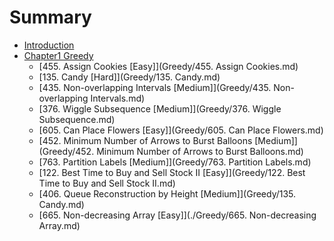 # Summary

* [Introduction](README.md)
* [Chapter1 Greedy](Greedy/README.md)
    * [455. Assign Cookies [Easy]](Greedy/455. Assign Cookies.md)
    * [135. Candy [Hard]](Greedy/135. Candy.md)
    * [435. Non-overlapping Intervals [Medium]](Greedy/435. Non-overlapping Intervals.md)
    * [376. Wiggle Subsequence [Medium]](Greedy/376. Wiggle Subsequence.md)
    * [605. Can Place Flowers [Easy]](Greedy/605. Can Place Flowers.md)
    * [452. Minimum Number of Arrows to Burst Balloons [Medium]](Greedy/452. Minimum Number of Arrows to Burst Balloons.md)
    * [763. Partition Labels [Medium]](Greedy/763. Partition Labels.md)
    * [122. Best Time to Buy and Sell Stock II [Easy]](Greedy/122. Best Time to Buy and Sell Stock II.md)
    * [406. Queue Reconstruction by Height [Medium]](Greedy/135. Candy.md)
    * [665. Non-decreasing Array [Easy]](./Greedy/665. Non-decreasing Array.md)

